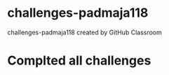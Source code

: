 # challenges-padmaja118
challenges-padmaja118 created by GitHub Classroom

# Complted all challenges 
